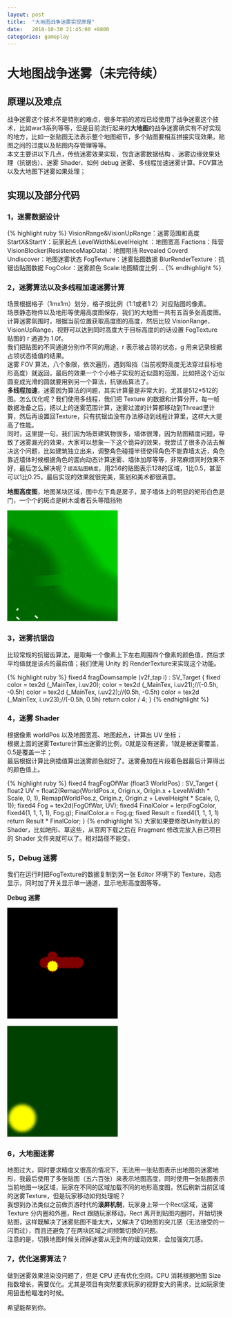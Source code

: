```yaml
---
layout: post
title:  "大地图战争迷雾实现原理"
date:   2018-10-30 21:45:00 +0800
categories: gameplay
---
```

# 大地图战争迷雾（未完待续）
## 原理以及难点
战争迷雾这个技术不是特别的难点，很多年前的游戏已经使用了战争迷雾这个技术，比如war3系列等等，但是目前流行起来的**大地图**的战争迷雾确实有不好实现的地方，比如一张贴图无法表示整个地图细节，多个贴图要相互拼接实现效果，贴图之间的过度以及贴图内存管理等等。<br>
本文主要讲以下几点，传统迷雾效果实现，包含迷雾数据结构
、迷雾边缘效果处理（抗锯齿）、迷雾 Shader、如何 debug 迷雾、多线程加速迷雾计算、FOV算法以及大地图下迷雾如果处理；<br>
## 实现以及部分代码
### 1，迷雾数据设计
{% highlight ruby %}
VisionRange&VisionUpRange：迷雾范围和高度
StartX&StartY：玩家起点
LevelWidth&LevelHeight ：地图宽高
Factions：阵营
VisionBlocker(ResistenceMapData)：地图阻挡
Revealed Coverd Undiscover：地图迷雾状态
FogTexture：迷雾贴图数据
BlurRenderTexture：抗锯齿贴图数据
FogColor：迷雾颜色
Scale:地图精度比例
...
{% endhighlight %}
### 2，迷雾算法以及多线程加速迷雾计算
场景根据格子（1mx1m）划分，格子按比例（1:1或者1:2）对应贴图的像素。<br>
场景静态物件以及地形等使用高度图保存，我们的大地图一共有五百多张高度图。<br>
计算迷雾氛围时，根据当前位置获取高度图的高度，然后比较 VisionRange、VisionUpRange，视野可以达到同时高度大于目标高度的的话设置 FogTexture 贴图的 r 通道为 1.0f。<br>
我们把贴图的不同通道分别作不同的用途，r 表示被占领的状态，g 用来记录根据占领状态插值的结果。<br>
迷雾 FOV 算法，八个象限，依次遍历，遇到阻挡（当前视野高度无法穿过目标地形高度）就返回，最后的效果一个个小格子实现的近似圆的范围，比如把这个近似圆变成光滑的圆就要用到另一个算法，抗锯齿算法了。<br>
**多线程加速**，迷雾因为算法的问题，其实计算量是非常大的，尤其是512*512的图。怎么优化呢？我们使用多线程，我们把 Texture 的数据和计算分开，每一帧数据准备之后，把以上的迷雾范围计算，迷雾过渡的计算都移动到Thread里计算，然后再设置回Texture，只有抗锯齿没有办法移动到线程计算里，这样大大提高了性能。<br>
同时，这里提一句，我们因为场景建筑物很多，墙体很薄，因为贴图精度问题，导致了迷雾漏光的效果，大家可以想象一下这个诡异的效果，我尝试了很多办法去解决这个问题，比如建筑独立出来，调整角色碰撞半径使得角色不能靠墙太近，角色靠近墙体时候根据角色的面向动态计算迷雾、墙体加厚等等，非常麻烦同时效果不好，最后怎么解决呢？`提高贴图精度`，用256的贴图表示128的区域，1比0.5，甚至可以1比0.25，最后实现的效果就很完美，策划和美术都很满意。<br>

**地图高度图**，地图某块区域，图中左下角是房子，房子墙体上的明显的矩形白色是门，一个个的斑点是树木或者石头等阻挡物<br>

![ResistenceMap.h](/images/ResistenceMap107.png)<br>

### 3，迷雾抗锯齿
比较常规的抗锯齿算法，是取每一个像素上下左右周围四个像素的颜色值，然后求平均值就是该点的最后值；我们使用 Unity 的 RenderTexture来实现这个功能。<br>

{% highlight ruby %}
fixed4 fragDownsample (v2f_tap i) : SV_Target
{
    fixed color  = tex2d (_MainTex, i.uv20);
    color  = tex2d (_MainTex, i.uv21);//(-0.5h, -0.5h)
    color  = tex2d (_MainTex, i.uv22);//(0.5h, -0.5h)
    color  = tex2d (_MainTex, i.uv23);//(-0.5h, 0.5h)
    return color / 4;
}
{% endhighlight %}
### 4，迷雾 Shader
根据像素 worldPos 以及地图宽高、地图起点，计算出 UV 坐标；<br>
根据上面的迷雾Texture计算出迷雾的比例，0就是没有迷雾，1就是被迷雾覆盖，0.5是覆盖一半；<br>
最后根据计算比例插值算出迷雾颜色就好了。迷雾叠加在片段着色器最后计算得出的颜色值上。<br>

{% highlight ruby %}
fixed4 fragFogOfWar (float3 WorldPos) : SV_Target
{
    float2 UV = float2(Remap(WorldPos.x, Origin.x, Origin.x + LevelWidth * Scale, 0, 1), Remap(WorldPos.z, Origin.z, Origin.z + LevelHeight * Scale, 0, 1));
    fixed4 Fog = tex2d(FogOfWar, UV);
    fixed4 FinalColor = lerp(FogColor, fixed4(1, 1, 1, 1), Fog.g);
    FinalColor.a = Fog.g;
    fixed Result = fixed4(1, 1, 1, 1)
    return Result * FinalColor;
}
{% endhighlight %}
大家如果要修改Unity默认的Shader，比如地形、草这些，从官网下载之后在 Fragment 修改完放入自己项目的 Shader 文件夹就可以了。相对路径不能变。<br>
### 5，Debug 迷雾
我们在运行时把FogTexture的数据复制到另一张 Editor 环境下的 Texture，动态显示，同时加了开关显示单一通道，显示地形高度图等等。<br>

**Debug 迷雾**<br>

![](/images/fogEditor2.png)<br>

![](/images/fogEditor1.png)<br>

### 6，大地图迷雾
地图过大，同时要求精度又很高的情况下，无法用一张贴图表示出地图的迷雾地形，我最后使用了多张贴图（五六百张）来表示地图高度，同时使用一张贴图表示当前地图一块区域，玩家在不同的区域加载不同的地形高度图，然后刷新当前区域的迷雾Texture，但是玩家移动如何处理呢？<br>
我想到办法类似之前做页游时代的**滚屏机制**，玩家身上带一个Rect区域，迷雾 Texture 分内圈和外圈，Rect 跟随玩家移动，Rect 离开到贴图内圈时，开始切换贴图，这样既解决了迷雾贴图不能太大，又解决了切地图的突兀感（无法接受的一闪而过），而且还避免了在两块区域之间频繁切换的问题。<br>
注意的是，切换地图时候关闭掉迷雾从无到有的缓动效果，会加强突兀感。
### 7，优化迷雾算法？
做到迷雾效果渲染没问题了，但是 CPU 还有优化空间，CPU 消耗根据地图 Size 指数增长，需要优化。尤其是项目有突然要求玩家的视野变大的需求，比如玩家使用狙击枪瞄准的时候。<br>

希望能帮到你。